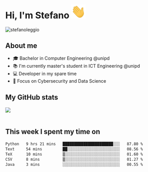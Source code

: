 # Hi, I'm Stefano <img src="https://raw.githubusercontent.com/stefanoleggio/stefanoleggio/main/images/wave.gif" width="45px">

<p align="left"> <img src="https://komarev.com/ghpvc/?username=stefanoleggio&label=Views&color=blue&style=plastic" alt="stefanoleggio" /></p>

## About me
- 🎓 Bachelor in Computer Engineering @unipd
- 📚 I'm currently master's student in ICT Engineering @unipd
- 💻 Developer in my spare time
- 🎯 Focus on Cybersecurity and Data Science


## My GitHub stats

<a href="https://github.com/anuraghazra/github-readme-stats" >
  <img align="center" src="https://github-readme-stats.vercel.app/api/top-langs/?username=stefanoleggio&langs_count=10&hide=jupyter%20notebook,html,blade&layout=compact&count_private=true&theme=swift" />
</a>
</br>
</br>

## This week I spent my time on


<!--START_SECTION:waka-->
```text
Python   9 hrs 21 mins   ██████████████████████░░░   87.80 % 
Text     54 mins         ██░░░░░░░░░░░░░░░░░░░░░░░   08.56 % 
TeX      10 mins         ▒░░░░░░░░░░░░░░░░░░░░░░░░   01.60 % 
CSV      8 mins          ▒░░░░░░░░░░░░░░░░░░░░░░░░   01.27 % 
Java     3 mins          ░░░░░░░░░░░░░░░░░░░░░░░░░   00.55 % 
```
<!--END_SECTION:waka-->

